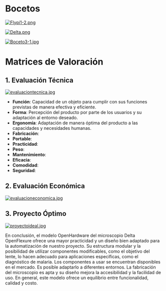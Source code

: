# Bocetos
[![Flypi1-2.png](https://i.postimg.cc/rySd19g3/Flypi1-2.png)](https://postimg.cc/gr2kd8CH)

[![Delta.png](https://i.postimg.cc/BZTNTLhm/Delta.png)](https://postimg.cc/DmzqFZ3G)

[![Boceto3-1.jpg](https://i.postimg.cc/WbD5LWk8/Boceto3-1.jpg)](https://postimg.cc/gnWV3K4L)

# Matrices de Valoración
## 1. Evaluación Técnica
[![evaluaciontecnica.jpg](https://i.postimg.cc/nzQGnQ47/evaluaciontecnica.jpg)](https://postimg.cc/8JN6HcnP)
- **Función**: Capacidad de un objeto para cumplir con sus funciones previstas de manera efectiva y eficiente.
- **Forma**: Percepción del producto por parte de los usuarios y su adaptación al entorno deseado.
- **Ergonomía**: Adaptación de manera óptima del producto a las capacidades y necesidades humanas. 
- **Fabricación**:
- **Portable**:
- **Practicidad**:
- **Peso**:
- **Mantenimiento**:
- **Eficacia**:
- **Comodidad**:
- **Seguridad**:
## 2. Evaluación Económica
[![evaluacioneconomica.jpg](https://i.postimg.cc/Jzv9xjzH/evaluacioneconomica.jpg)](https://postimg.cc/rDGnF0Wq)
## 3. Proyecto Óptimo
[![proyectoideal.jpg](https://i.postimg.cc/qM3JTB6K/proyectoideal.jpg)](https://postimg.cc/tY9Qdj5R)

En conclusión, el modelo OpenHardware del microscopio Delta OpenFlexure ofrece una mayor practicidad y un diseño bien adaptado para la automatización de nuestro proyecto. Su estructura modular y la posibilidad de utilizar componentes modificables, como el objetivo del lente, lo hacen adecuado para aplicaciones específicas, como el diagnóstico de malaria. Los componentes a usar se encuentran disponibles en el mercado. Es posible adaptarlo a diferentes entornos. La fabricación del microscopio es apta y su diseño mejora la accesibilidad y la facilidad de uso. En general, este modelo ofrece un equilibrio entre funcionalidad, calidad y costo.
